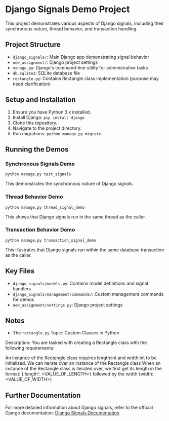# Django Signals Demo Project

This project demonstrates various aspects of Django signals, including their synchronous nature, thread behavior, and transaction handling.

## Project Structure

- `django_signals/`: Main Django app demonstrating signal behavior
- `new_assignment/`: Django project settings
- `manage.py`: Django's command-line utility for administrative tasks
- `db.sqlite3`: SQLite database file
- `rectangle.py`: Contains Rectangle class implementation (purpose may need clarification)

## Setup and Installation

1. Ensure you have Python 3.x installed.
2. Install Django: `pip install django`
3. Clone this repository.
4. Navigate to the project directory.
5. Run migrations: `python manage.py migrate`

## Running the Demos

### Synchronous Signals Demo
```
python manage.py test_signals
```
This demonstrates the synchronous nature of Django signals.

### Thread Behavior Demo
```
python manage.py thread_signal_demo
```
This shows that Django signals run in the same thread as the caller.

### Transaction Behavior Demo
```
python manage.py transaction_signal_demo
```
This illustrates that Django signals run within the same database transaction as the caller.

## Key Files

- `django_signals/models.py`: Contains model definitions and signal handlers
- `django_signals/management/commands/`: Custom management commands for demos
- `new_assignment/settings.py`: Django project settings

## Notes
- The `rectangle.py` Topic: Custom Classes in Python

Description: You are tasked with creating a Rectangle class with the following requirements:

An instance of the Rectangle class requires length:int and width:int to be initialized.
We can iterate over an instance of the Rectangle class 
When an instance of the Rectangle class is iterated over, we first get its length in the format: {'length': <VALUE_OF_LENGTH>} followed by the width {width: <VALUE_OF_WIDTH>}


## Further Documentation

For more detailed information about Django signals, refer to the official Django documentation:
[Django Signals Documentation](https://docs.djangoproject.com/en/stable/topics/signals/)
